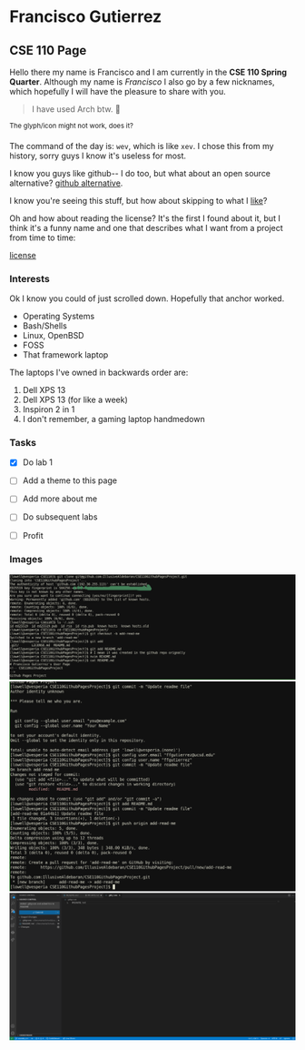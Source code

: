 # Francisco Gutierrez
## CSE 110 Page

Hello there my name is Francisco and I am currently in the **CSE 110 Spring Quarter**. Although my name is *Francisco* I also go by a few nicknames, which hopefully I will have the pleasure to share with you. 

> I have used Arch btw.  

<sup>The glyph/icon might not work, does it?</sup>

The command of the day is: `wev`, which is like `xev`. I chose this from my history, sorry guys I know it's useless for most.

I know you guys like github-- I do too, but what about an open source alternative? [github alternative](https://about.gitlab.com).

I know you're seeing this stuff, but how about skipping to what I [like](#interests)?

Oh and how about reading the license? It's the first I found about it, but I think it's a funny name and one that describes what I want from a project from time to time:

[license](LICENSE.md)

### Interests

Ok I know you could of just scrolled down. Hopefully that anchor worked.

- Operating Systems
- Bash/Shells
- Linux, OpenBSD
- FOSS
- That framework laptop

The laptops I've owned in backwards order are:

1. Dell XPS 13
2. Dell XPS 13 (for like a week)
2. Inspiron 2 in 1 
3. I don't remember, a gaming laptop handmedown


### Tasks

- [x] Do lab 1
- [ ] Add a theme to this page
- [ ] Add more about me
- [ ] Do subsequent labs
- [ ] Profit


### Images

![image](./screenshots/CSE110_Lab1_steps2.1-2.3.png)
![image](./screenshots/CSE110_Lab1_steps2.3-2.6.png)
![image](./screenshots/CSE110_Lab1_steps2.7.png)
